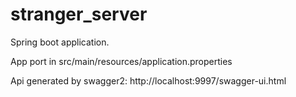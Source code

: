# stranger_server

Spring boot application.

App port in src/main/resources/application.properties

Api generated by swagger2:
http://localhost:9997/swagger-ui.html

